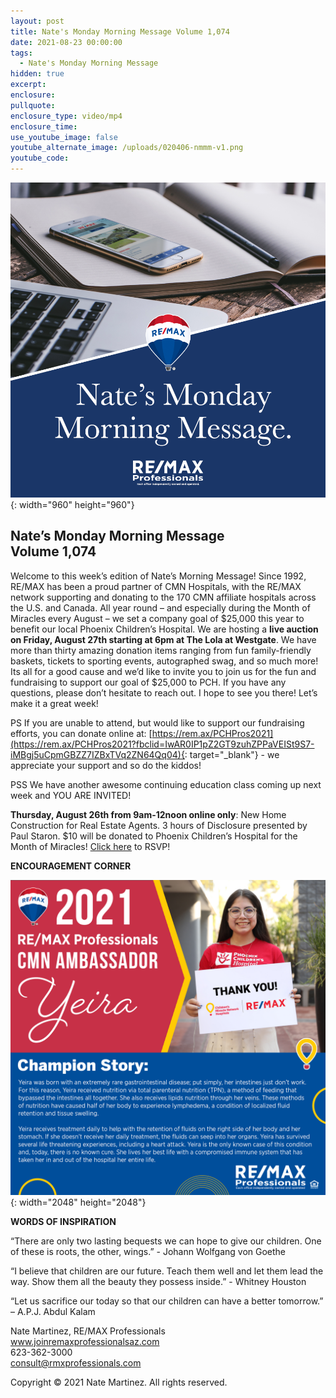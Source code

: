 ```yaml
---
layout: post
title: Nate's Monday Morning Message Volume 1,074
date: 2021-08-23 00:00:00
tags:
  - Nate's Monday Morning Message
hidden: true
excerpt:
enclosure:
pullquote:
enclosure_type: video/mp4
enclosure_time:
use_youtube_image: false
youtube_alternate_image: /uploads/020406-nmmm-v1.png
youtube_code:
---
```

![](/uploads/020406-nmmm-v1-1.png){: width="960" height="960"}

## **Nate’s Monday Morning Message<br>Volume 1,074**

Welcome to this week’s edition of Nate’s Morning Message\! Since 1992, RE/MAX has been a proud partner of CMN Hospitals, with the RE/MAX network supporting and donating to the 170 CMN affiliate hospitals across the U.S. and Canada. All year round – and especially during the Month of Miracles every August – we set a company goal of $25,000 this year to benefit our local Phoenix Children’s Hospital. We are hosting a **live auction on Friday, August 27th starting at 6pm at The Lola at Westgate**. We have more than thirty amazing donation items ranging from fun family-friendly baskets, tickets to sporting events, autographed swag, and so much more\! Its all for a good cause and we’d like to invite you to join us for the fun and fundraising to support our goal of $25,000 to PCH. If you have any questions, please don’t hesitate to reach out. I hope to see you there\! Let’s make it a great week\!

PS If you are unable to attend, but would like to support our fundraising efforts, you can donate online at: [https://rem.ax/PCHPros2021](https://rem.ax/PCHPros2021?fbclid=IwAR0IP1pZ2GT9zuhZPPaVEISt9S7-iMBgj5uCpmGBZZ7IZBxTVq2ZN64Qq04){: target="_blank"} - we appreciate your support and so do the kiddos\!

PSS We have another awesome continuing education class coming up next week and YOU ARE INVITED\!

**Thursday, August 26th from 9am-12noon online only**\: New Home Construction for Real Estate Agents. 3 hours of Disclosure presented by Paul Staron. $10 will be donated to Phoenix Children’s Hospital for the Month of Miracles\! [Click here](https://www.facebook.com/events/808267133165679?active_tab=about) to RSVP\!

**ENCOURAGEMENT CORNER**

![](/2021-cmn-ambassador-v1.png){: width="2048" height="2048"}

**WORDS OF INSPIRATION**

“There are only two lasting bequests we can hope to give our children. One of these is roots, the other, wings.” - Johann Wolfgang von Goethe

“I believe that children are our future. Teach them well and let them lead the way. Show them all the beauty they possess inside.” - Whitney Houston

“Let us sacrifice our today so that our children can have a better tomorrow.” – A.P.J. Abdul Kalam

Nate Martinez, RE/MAX Professionals<br>www.joinremaxprofessionalsaz.com<br>623-362-3000<br>consult@rmxprofessionals.com

Copyright &copy; 2021 Nate Martinez. All rights reserved.
